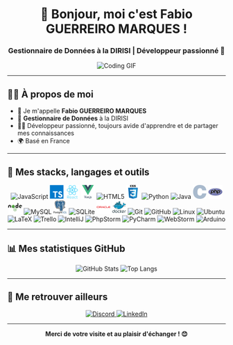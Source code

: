<h1 align="center">👋 Bonjour, moi c'est Fabio GUERREIRO MARQUES !</h1>
<h3 align="center">Gestionnaire de Données à la DIRISI | Développeur passionné 🚀</h3>

<p align="center">
  <img src="https://media2.giphy.com/media/v1.Y2lkPTc5MGI3NjExMHFmbGJneDM3czhtenJlbHI5MHhobjhudWJlZDluZnloMmNkNHl2biZlcD12MV9pbnRlcm5hbF9naWZfYnlfaWQmY3Q9Zw/3oKIPnAiaMCws8nOsE/giphy.gif" alt="Coding GIF" height="160"/>
</p>

---

## 🙋‍♂️ À propos de moi

- 🔎 Je m'appelle **Fabio GUERREIRO MARQUES**
- 💼 **Gestionnaire de Données** à la DIRISI
- 👨‍💻 Développeur passionné, toujours avide d'apprendre et de partager mes connaissances
- 🌍 Basé en France

---

## 🚀 Mes stacks, langages et outils

<p align="center">
  <img src="https://cdn.jsdelivr.net/gh/devicons/devicon/icons/javascript/javascript-original.svg" height="32" alt="JavaScript"/>
  <img src="https://raw.githubusercontent.com/devicons/devicon/master/icons/typescript/typescript-original.svg" height="32" alt="TypeScript"/>
  <img src="https://raw.githubusercontent.com/devicons/devicon/master/icons/react/react-original-wordmark.svg" height="32" alt="React"/>
  <img src="https://raw.githubusercontent.com/devicons/devicon/master/icons/vuejs/vuejs-original-wordmark.svg" height="32" alt="Vue.js"/>
  <img src="https://cdn.jsdelivr.net/gh/devicons/devicon/icons/html5/html5-original.svg" height="32" alt="HTML5"/>
  <img src="https://raw.githubusercontent.com/devicons/devicon/master/icons/css3/css3-original-wordmark.svg" height="32" alt="CSS3"/>
  <img src="https://cdn.jsdelivr.net/gh/devicons/devicon/icons/python/python-original.svg" height="32" alt="Python"/>
  <img src="https://cdn.jsdelivr.net/gh/devicons/devicon/icons/java/java-original.svg" height="32" alt="Java"/>
  <img src="https://raw.githubusercontent.com/devicons/devicon/master/icons/c/c-original.svg" height="32" alt="C"/>
  <img src="https://raw.githubusercontent.com/devicons/devicon/master/icons/php/php-original.svg" height="32" alt="PHP"/>
  <img src="https://raw.githubusercontent.com/devicons/devicon/master/icons/nodejs/nodejs-original-wordmark.svg" height="32" alt="Node.js"/>
  <img src="https://cdn.jsdelivr.net/gh/devicons/devicon/icons/mysql/mysql-original.svg" height="32" alt="MySQL"/>
  <img src="https://raw.githubusercontent.com/devicons/devicon/master/icons/postgresql/postgresql-original-wordmark.svg" height="32" alt="PostgreSQL"/>
  <img src="https://www.vectorlogo.zone/logos/sqlite/sqlite-icon.svg" height="32" alt="SQLite"/>
  <img src="https://raw.githubusercontent.com/devicons/devicon/master/icons/oracle/oracle-original.svg" height="32" alt="Oracle"/>
  <img src="https://raw.githubusercontent.com/devicons/devicon/master/icons/docker/docker-original-wordmark.svg" height="32" alt="Docker"/>
  <img src="https://www.vectorlogo.zone/logos/git-scm/git-scm-icon.svg" height="32" alt="Git"/>
  <img src="https://cdn.jsdelivr.net/gh/devicons/devicon/icons/github/github-original.svg" height="32" alt="GitHub"/>
  <img src="https://cdn.jsdelivr.net/gh/devicons/devicon/icons/linux/linux-original.svg" height="32" alt="Linux"/>
  <img src="https://cdn.jsdelivr.net/gh/devicons/devicon/icons/ubuntu/ubuntu-plain.svg" height="32" alt="Ubuntu"/>
  <img src="https://cdn.jsdelivr.net/gh/devicons/devicon/icons/latex/latex-original.svg" height="32" alt="LaTeX"/>
  <img src="https://cdn.jsdelivr.net/gh/devicons/devicon/icons/trello/trello-plain.svg" height="32" alt="Trello"/>
  <img src="https://cdn.jsdelivr.net/gh/devicons/devicon/icons/intellij/intellij-original.svg" height="32" alt="IntelliJ"/>
  <img src="https://cdn.jsdelivr.net/gh/devicons/devicon/icons/phpstorm/phpstorm-original.svg" height="32" alt="PhpStorm"/>
  <img src="https://cdn.jsdelivr.net/gh/devicons/devicon/icons/pycharm/pycharm-original.svg" height="32" alt="PyCharm"/>
  <img src="https://cdn.jsdelivr.net/gh/devicons/devicon/icons/webstorm/webstorm-original.svg" height="32" alt="WebStorm"/>
  <img src="https://cdn.worldvectorlogo.com/logos/arduino-1.svg" height="32" alt="Arduino"/>
</p>

---

## 📊 Mes statistiques GitHub

<p align="center">
  <img src="https://github-readme-stats.vercel.app/api?username=Illuminatyon&show_icons=true&theme=codeSTACKr&locale=fr&hide_border=false" height="180" alt="GitHub Stats"/>
  <img src="https://github-readme-stats.vercel.app/api/top-langs?username=Illuminatyon&layout=compact&langs_count=8&theme=codeSTACKr&hide_border=false&locale=fr" height="180" alt="Top Langs"/>
</p>

---

## 🔗 Me retrouver ailleurs

<p align="center">
  <a href="https://discord.com/users/illluminationn" target="_blank">
    <img src="https://img.shields.io/static/v1?message=Discord&logo=discord&label=&color=7289DA&logoColor=white&labelColor=&style=for-the-badge" height="32" alt="Discord"/>
  </a>
  <a href="https://www.linkedin.com/in/fabio-guerreiro-marques-16a442272/" target="_blank">
    <img src="https://img.shields.io/static/v1?message=LinkedIn&logo=linkedin&label=&color=0077B5&logoColor=white&labelColor=&style=for-the-badge" height="32" alt="LinkedIn"/>
  </a>
</p>

---

<p align="center">
  <strong>Merci de votre visite et au plaisir d'échanger ! 😊</strong>
</p>
